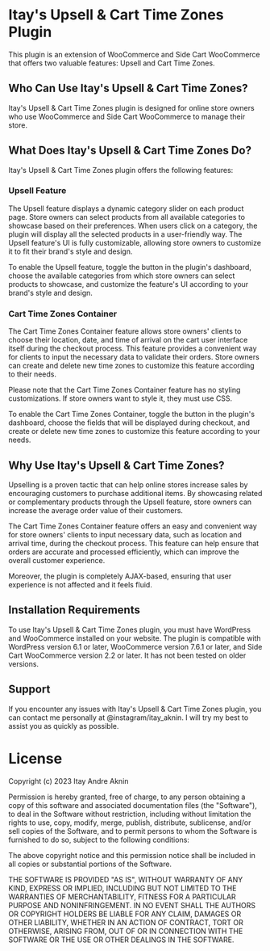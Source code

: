 # Itay's Upsell & Cart Time Zones Plugin

This plugin is an extension of WooCommerce and Side Cart WooCommerce that offers two valuable features: Upsell and Cart Time Zones.

## Who Can Use Itay's Upsell & Cart Time Zones?

Itay's Upsell & Cart Time Zones plugin is designed for online store owners who use WooCommerce and Side Cart WooCommerce to manage their store.

## What Does Itay's Upsell & Cart Time Zones Do?

Itay's Upsell & Cart Time Zones plugin offers the following features:

### Upsell Feature

The Upsell feature displays a dynamic category slider on each product page. Store owners can select products from all available categories to showcase based on their preferences. When users click on a category, the plugin will display all the selected products in a user-friendly way. The Upsell feature's UI is fully customizable, allowing store owners to customize it to fit their brand's style and design.

To enable the Upsell feature, toggle the button in the plugin's dashboard, choose the available categories from which store owners can select products to showcase, and customize the feature's UI according to your brand's style and design.

### Cart Time Zones Container

The Cart Time Zones Container feature allows store owners' clients to choose their location, date, and time of arrival on the cart user interface itself during the checkout process. This feature provides a convenient way for clients to input the necessary data to validate their orders. Store owners can create and delete new time zones to customize this feature according to their needs.

Please note that the Cart Time Zones Container feature has no styling customizations. If store owners want to style it, they must use CSS.

To enable the Cart Time Zones Container, toggle the button in the plugin's dashboard, choose the fields that will be displayed during checkout, and create or delete new time zones to customize this feature according to your needs.

## Why Use Itay's Upsell & Cart Time Zones?

Upselling is a proven tactic that can help online stores increase sales by encouraging customers to purchase additional items. By showcasing related or complementary products through the Upsell feature, store owners can increase the average order value of their customers.

The Cart Time Zones Container feature offers an easy and convenient way for store owners' clients to input necessary data, such as location and arrival time, during the checkout process. This feature can help ensure that orders are accurate and processed efficiently, which can improve the overall customer experience.

Moreover, the plugin is completely AJAX-based, ensuring that user experience is not affected and it feels fluid.

## Installation Requirements

To use Itay's Upsell & Cart Time Zones plugin, you must have WordPress and WooCommerce installed on your website. The plugin is compatible with WordPress version 6.1 or later, WooCommerce version 7.6.1 or later, and Side Cart WooCommerce version 2.2 or later. It has not been tested on older versions.

## Support

If you encounter any issues with Itay's Upsell & Cart Time Zones plugin, you can contact me personally at @instagram/itay_aknin. I will try my best to assist you as quickly as possible.

# License

Copyright (c) 2023 Itay Andre Aknin

Permission is hereby granted, free of charge, to any person obtaining a copy
of this software and associated documentation files (the "Software"), to deal
in the Software without restriction, including without limitation the rights
to use, copy, modify, merge, publish, distribute, sublicense, and/or sell
copies of the Software, and to permit persons to whom the Software is
furnished to do so, subject to the following conditions:

The above copyright notice and this permission notice shall be included in all
copies or substantial portions of the Software.

THE SOFTWARE IS PROVIDED "AS IS", WITHOUT WARRANTY OF ANY KIND, EXPRESS OR
IMPLIED, INCLUDING BUT NOT LIMITED TO THE WARRANTIES OF MERCHANTABILITY,
FITNESS FOR A PARTICULAR PURPOSE AND NONINFRINGEMENT. IN NO EVENT SHALL THE
AUTHORS OR COPYRIGHT HOLDERS BE LIABLE FOR ANY CLAIM, DAMAGES OR OTHER
LIABILITY, WHETHER IN AN ACTION OF CONTRACT, TORT OR OTHERWISE, ARISING FROM,
OUT OF OR IN CONNECTION WITH THE SOFTWARE OR THE USE OR OTHER DEALINGS IN THE
SOFTWARE.
